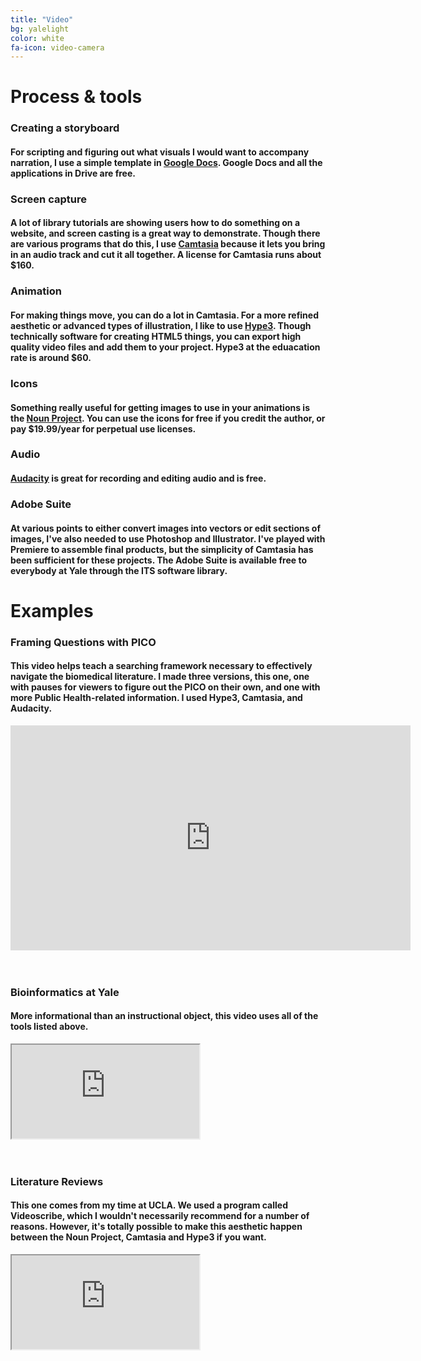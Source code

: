 ```yaml
---
title: "Video"
bg: yalelight
color: white
fa-icon: video-camera
---
```


# Process &amp; tools

### Creating a storyboard
#### For scripting and figuring out what visuals I would want to accompany narration, I use a simple template in [Google Docs](https://docs.google.com/document/d/1nmHfOMS1tLx0wxdH7pJGQiC9abbVBvAQHB3hOhjWnWk/edit?usp=sharing). Google Docs and all the applications in Drive are free.

### Screen capture
#### A lot of library tutorials are showing users how to do something on a website, and screen casting is a great way to demonstrate. Though there are various programs that do this, I use [Camtasia](https://www.techsmith.com/video-editor.html) because it lets you bring in an audio track and cut it all together. A license for Camtasia runs about $160.

### Animation
#### For making things move, you can do a lot in Camtasia. For a more refined aesthetic or advanced types of illustration, I like to use [Hype3](https://tumult.com/hype/). Though technically software for creating HTML5 things, you can export high quality video files and add them to your project. Hype3 at the eduacation rate is around $60. 

### Icons
#### Something really useful for getting images to use in your animations is the [Noun Project](https://thenounproject.com). You can use the icons for free if you credit the author, or pay $19.99/year for perpetual use licenses.  

### Audio
#### [Audacity](http://www.audacityteam.org/download/) is great for recording and editing audio and is free. 
  
### Adobe Suite
#### At various points to either convert images into vectors or edit sections of images, I've also needed to use Photoshop and Illustrator. I've played with Premiere to assemble final products, but the simplicity of Camtasia has been sufficient for these projects. The Adobe Suite is available free to everybody at Yale through the ITS software library.
  

# Examples
### Framing Questions with PICO 
#### This video helps teach a searching framework necessary to effectively navigate the biomedical literature. I made three versions, this one, one with pauses for viewers to figure out the PICO on their own, and one with more Public Health-related information. I used Hype3, Camtasia, and Audacity.

<div class="video-responsive"><iframe src="https://player.vimeo.com/video/264307927?title=0&byline=0&portrait=0" width="640" height="360" frameborder="0" webkitallowfullscreen mozallowfullscreen allowfullscreen></iframe></div><BR><BR>

### Bioinformatics at Yale
#### More informational than an instructional object, this video uses all of the tools listed above. <BR>
  
  <div class="icontain"><iframe src="https://player.vimeo.com/video/238943541" allowfullscreen></iframe></div><BR><BR>
  
### Literature Reviews
#### This one comes from my time at UCLA. We used a program called Videoscribe, which I wouldn't necessarily recommend for a number of reasons. However, it's totally possible to make this aesthetic happen between the Noun Project, Camtasia and Hype3 if you want.<BR> 
<div class="icontain"><iframe src="https://www.youtube.com/embed/ZDhHkKO3urg" allowfullscreen></iframe?></div>
  
  
  
